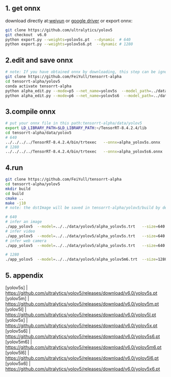 ## 1. get onnx
download directly at:[weiyun](https://share.weiyun.com/3T3mZKBm) or [google driver](https://drive.google.com/drive/folders/1-8phZHkx_Z274UVqgw6Ma-6u5AKmqCOv?usp=sharing) or export onnx:
```bash
git clone https://github.com/ultralytics/yolov5
git checkout  v6.0
python export.py --weights=yolov5s.pt  --dynamic  # 640
python export.py --weights=yolov5s6.pt  --dynamic # 1280
```
## 2.edit and save onnx
```bash
# note: If you have obtained onnx by downloading, this step can be ignored
git clone https://github.com/FeiYull/tensorrt-alpha
cd tensorrt-alpha/yolov5
conda activate tensorrt-alpha
python alpha_edit.py --mode=p5 --net_name=yolov5s  --model_path=../data/yolov5/yolov5s.onnx # 640
python alpha_edit.py --mode=p6 --net_name=yolov5s6  --model_path=../data/yolov5/yolov5s6.onnx # 1280
```
## 3.compile onnx
```bash
# put your onnx file in this path:tensorrt-alpha/data/yolov5
export LD_LIBRARY_PATH=$LD_LIBRARY_PATH:~/TensorRT-8.4.2.4/lib
cd tensorrt-alpha/data/yolov5
# 640
../../../../TensorRT-8.4.2.4/bin/trtexec   --onnx=alpha_yolov5s.onnx   --saveEngine=alpha_yolov5s.trt  --buildOnly --minShapes=images:1x3x640x640 --optShapes=images:4x3x640x640 --maxShapes=images:8x3x640x640
# 1280
../../../../TensorRT-8.4.2.4/bin/trtexec   --onnx=alpha_yolov5s6.onnx   --saveEngine=alpha_yolov5s6.trt  --buildOnly --minShapes=images:1x3x1280x1280 --optShapes=images:8x3x1280x1280 --maxShapes=images:8x3x1280x1280
```
## 4.run
```bash
git clone https://github.com/FeiYull/tensorrt-alpha
cd tensorrt-alpha/yolov5
mkdir build
cd build
cmake ..
make -j10
# note: the dstImage will be saved in tensorrt-alpha/yolov5/build by default

# 640
# infer an image
./app_yolov5  --model=../../data/yolov5/alpha_yolov5s.trt   --size=640  --batch_size=1 --img=../../data/6406401.jpg   --show --savePath
# infer video
./app_yolov5  --model=../../data/yolov5/alpha_yolov5s.trt   --size=640  --batch_size=8 --video=../../data/people.mp4  --show --savePath
# infer web camera
./app_yolov5  --model=../../data/yolov5/alpha_yolov5s.trt   --size=640  --batch_size=4 --cam_id=0                     --show --savePath

# 1280
./app_yolov5  --model=../../data/yolov5/alpha_yolov5m6.trt  --size=1280 --batch_size=1 --img=../../data/6406401.jpg   --show --savePath
```
## 5. appendix
[yolov5s]   |   https://github.com/ultralytics/yolov5/releases/download/v6.0/yolov5s.pt<br>
[yolov5m]   |   https://github.com/ultralytics/yolov5/releases/download/v6.0/yolov5m.pt<br>
[yolov5l]   |   https://github.com/ultralytics/yolov5/releases/download/v6.0/yolov5l.pt<br>
[yolov5x]   |   https://github.com/ultralytics/yolov5/releases/download/v6.0/yolov5x.pt<br>
[yolov5s6]  |   https://github.com/ultralytics/yolov5/releases/download/v6.0/yolov5s6.pt<br>
[yolov5m6]  |   https://github.com/ultralytics/yolov5/releases/download/v6.0/yolov5m6.pt<br>
[yolov5l6]  |   https://github.com/ultralytics/yolov5/releases/download/v6.0/yolov5l6.pt<br>
[yolov5x6]  |   https://github.com/ultralytics/yolov5/releases/download/v6.0/yolov5x6.pt<br>
